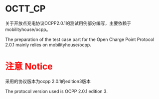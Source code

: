 # OCTT_CP
关于开放点充电协议OCPP2.0.1的测试用例部分编写，主要依赖于mobilityhouse/ocpp。

The preparation of the test case part for the Open Charge Point Protocol 2.0.1 mainly relies on mobilityhouse/ocpp.

# <span style="color: red;">注意 Notice</span> 

采用的协议版本为ocpp 2.0.1的edition3版本

The protocol version used is OCPP 2.0.1 edition 3.


